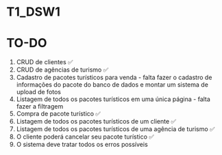 # T1_DSW1

# TO-DO
1. CRUD de clientes ✅
2. CRUD de agências de turismo ✅
3. Cadastro de pacotes turísticos para venda - falta fazer o cadastro de informações do pacote do banco de dados e montar um sistema de upload de fotos
4. Listagem de todos os pacotes turísticos em uma única página - falta fazer a filtragem
5. Compra de pacote turístico ✅
6. Listagem de todos os pacotes turísticos de um cliente ✅
7. Listagem de todos os pacotes turísticos de uma agência de turismo ✅
8. O cliente poderá cancelar seu pacote turístico ✅
9. O sistema deve tratar todos os erros possíveis
